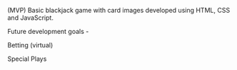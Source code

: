 (MVP) Basic blackjack game with card images developed using HTML, CSS and JavaScript.

Future development goals - 

Betting (virtual)

Special Plays
